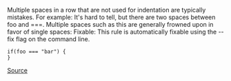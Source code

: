 Multiple spaces in a row that are not used for indentation are typically mistakes. For example:
It's hard to tell, but there are two spaces between foo and ===. Multiple spaces such as this are generally frowned upon in favor of single spaces:
Fixable: This rule is automatically fixable using the --fix flag on the command line.

```
if(foo === "bar") {
}

```

[Source](http://eslint.org/docs/rules/no-multi-spaces)

